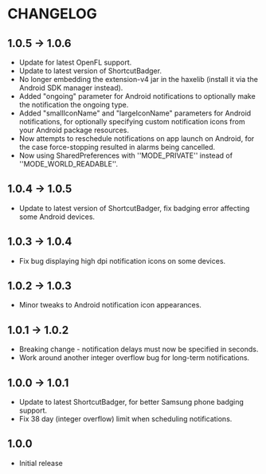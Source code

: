 # CHANGELOG

## 1.0.5 -> 1.0.6
 * Update for latest OpenFL support.
 * Update to latest version of ShortcutBadger.
 * No longer embedding the extension-v4 jar in the haxelib (install it via the Android SDK manager instead).
 * Added "ongoing" parameter for Android notifications to optionally make the notification the ongoing type.
 * Added "smallIconName" and "largeIconName" parameters for Android notifications, for optionally specifying custom notification icons from your Android package resources.
 * Now attempts to reschedule notifications on app launch on Android, for the case force-stopping resulted in alarms being cancelled.
 * Now using SharedPreferences with ''MODE_PRIVATE'' instead of ''MODE_WORLD_READABLE''.

## 1.0.4 -> 1.0.5
 * Update to latest version of ShortcutBadger, fix badging error affecting some Android devices.

## 1.0.3 -> 1.0.4
 * Fix bug displaying high dpi notification icons on some devices.

## 1.0.2 -> 1.0.3
* Minor tweaks to Android notification icon appearances.

## 1.0.1 -> 1.0.2
* Breaking change - notification delays must now be specified in seconds.
* Work around another integer overflow bug for long-term notifications.

## 1.0.0 -> 1.0.1
* Update to latest ShortcutBadger, for better Samsung phone badging support.
* Fix 38 day (integer overflow) limit when scheduling notifications.

## 1.0.0
* Initial release